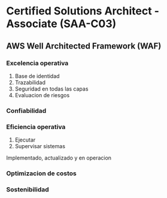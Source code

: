 # Certified Solutions Architect - Associate (SAA-C03)

## AWS Well Architected Framework (WAF)

### Excelencia operativa

1. Base de identidad
2. Trazabilidad
3. Seguridad en todas las capas
4. Evaluacion de riesgos
  
### Confiabilidad

### Eficiencia operativa

1. Ejecutar
2. Supervisar sistemas

Implementado, actualizado y en operacion

### Optimizacion de costos

### Sostenibilidad



